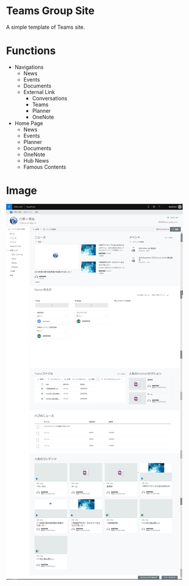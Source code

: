 # Teams Group Site
A simple template of Teams site.  
  
# Functions
- Navigations
    - News
    - Events
    - Documents
    - External Link
        - Conversations
        - Teams
        - Planner
        - OneNote
- Home Page
    - News
    - Events
    - Planner
    - Documents
    - OneNote
    - Hub News
    - Famous Contents

# Image
!["Image"](https://github.com/MickNabewata/spo-site-templates/blob/images/Teams%20Group%20Site/1.png "Image")